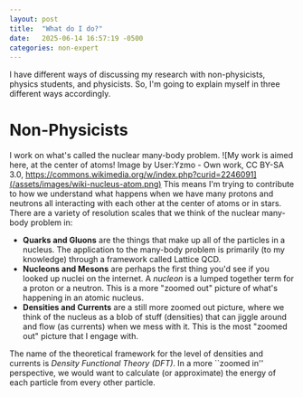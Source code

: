```yaml
---
layout: post
title:  "What do I do?"
date:   2025-06-14 16:57:19 -0500
categories: non-expert
---
```


I have different ways of discussing my research with non-physicists, physics students, and physicists. 
So, I'm going to explain myself in three different ways accordingly. 

# Non-Physicists 
I work on what's called the nuclear many-body problem.
![My work is aimed here, at the center of atoms! Image by User:Yzmo - Own work, CC BY-SA 3.0, https://commons.wikimedia.org/w/index.php?curid=2246091](/assets/images/wiki-nucleus-atom.png)
This means I'm trying to contribute to how we understand what happens when we have many protons and neutrons all interacting with each other at the center of atoms or in stars.
There are a variety of resolution scales that we think of the nuclear many-body problem in: 
- **Quarks and Gluons** are the things that make up all of the particles in a nucleus. 
The application to the many-body problem is primarily (to my knowledge) through a framework called Lattice QCD. 
- **Nucleons and Mesons** are perhaps the first thing you'd see if you looked up nuclei on the internet.
A *nucleon* is a lumped together term for a proton or a neutron.
This is a more "zoomed out" picture of what's happening in an atomic nucleus.
- **Densities and Currents** are a still more zoomed out picture, where we think of the nucleus as a blob of stuff (densities) that can jiggle around and flow (as currents) when we mess with it. 
This is the most "zoomed out" picture that I engage with. 

The name of the theoretical framework for the level of densities and currents is *Density Functional Theory (DFT)*. 
In a more ``zoomed in'' perspective, we would want to calculate (or approximate) the energy of each particle from every other particle.



